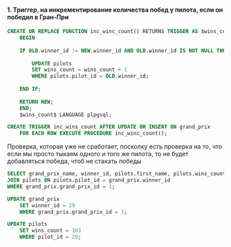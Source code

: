 #### 1. Триггер, на инкрементирование количества побед у пилота, если он победил в Гран-При

```SQL
CREATE OR REPLACE FUNCTION inc_winc_count() RETURNS TRIGGER AS $wins_count$
	BEGIN 
	
	IF OLD.winner_id != NEW.winner_id AND OLD.winner_id IS NOT NULL THEN
	
		UPDATE pilots
		SET wins_count = wins_count + 1
		WHERE pilots.pilot_id = OLD.winner_id;
	
	END IF;
	
	RETURN NEW;
	END;
	$wins_count$ LANGUAGE plpgsql;

CREATE TRIGGER inc_wins_count AFTER UPDATE OR INSERT ON grand_prix
	FOR EACH ROW EXECUTE PROCEDURE inc_winc_count();
```


Проверка, которая уже не сработает, посколку есть проверка на то, что если мы просто тыкаем одного и того же пилота, то не будет добавляться победа, чтоб не стакать победы
```SQL
SELECT grand_prix_name, winner_id, pilots.first_name, pilots.wins_count FROM grand_prix
JOIN pilots ON pilots.pilot_id = grand_prix.winner_id
WHERE grand_prix.grand_prix_id = 1;

UPDATE grand_prix
	SET winner_id = 29
	WHERE grand_prix.grand_prix_id = 1;

UPDATE pilots
	SET wins_count = 103
	WHERE pilot_id = 29;
```
